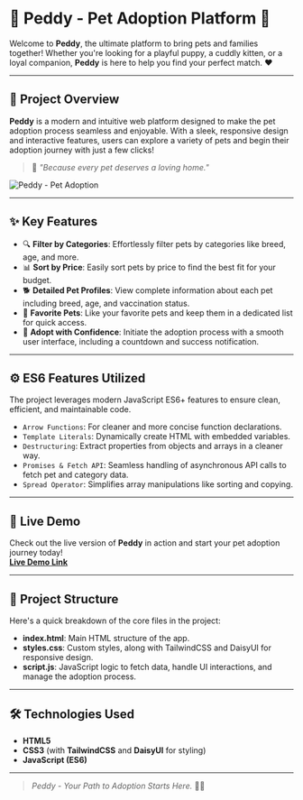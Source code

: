 # 🐾 **Peddy - Pet Adoption Platform** 🐾

Welcome to **Peddy**, the ultimate platform to bring pets and families together! Whether you're looking for a playful puppy, a cuddly kitten, or a loyal companion, **Peddy** is here to help you find your perfect match. ❤️

---

## 🌟 **Project Overview**
**Peddy** is a modern and intuitive web platform designed to make the pet adoption process seamless and enjoyable. With a sleek, responsive design and interactive features, users can explore a variety of pets and begin their adoption journey with just a few clicks!

> 🏡 _"Because every pet deserves a loving home."_

![Peddy - Pet Adoption](images/FeatureImage.png)

---

## ✨ **Key Features**

- 🔍 **Filter by Categories**: Effortlessly filter pets by categories like breed, age, and more.
- 📊 **Sort by Price**: Easily sort pets by price to find the best fit for your budget.
- 🐕 **Detailed Pet Profiles**: View complete information about each pet including breed, age, and vaccination status.
- 💖 **Favorite Pets**: Like your favorite pets and keep them in a dedicated list for quick access.
- 🎉 **Adopt with Confidence**: Initiate the adoption process with a smooth user interface, including a countdown and success notification.

---

## ⚙️ **ES6 Features Utilized**

The project leverages modern JavaScript ES6+ features to ensure clean, efficient, and maintainable code.

- `Arrow Functions`: For cleaner and more concise function declarations.
- `Template Literals`: Dynamically create HTML with embedded variables.
- `Destructuring`: Extract properties from objects and arrays in a cleaner way.
- `Promises & Fetch API`: Seamless handling of asynchronous API calls to fetch pet and category data.
- `Spread Operator`: Simplifies array manipulations like sorting and copying.

---

## 🚀 **Live Demo**
Check out the live version of **Peddy** in action and start your pet adoption journey today!  
[**Live Demo Link**](https://jazzy-lily-ef6038.netlify.app/)

---

## 📁 **Project Structure**
Here's a quick breakdown of the core files in the project:

- **index.html**: Main HTML structure of the app.
- **styles.css**: Custom styles, along with TailwindCSS and DaisyUI for responsive design.
- **script.js**: JavaScript logic to fetch data, handle UI interactions, and manage the adoption process.

---

## 🛠️ **Technologies Used**
- **HTML5**
- **CSS3** (with **TailwindCSS** and **DaisyUI** for styling)
- **JavaScript (ES6)**

---

> _Peddy - Your Path to Adoption Starts Here._ 🐶🐱
